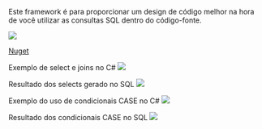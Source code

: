 Este framework é para proporcionar um design de código melhor na hora de você utilizar as consultas SQL dentro do código-fonte.

<img src="https://raw.githubusercontent.com/nogueirawagner/querybuilder/master/PackageManager.png" style="max-width:100%;">

<a href="https://www.nuget.org/packages/Nogueirasoft.QueryBuilder/1.0.0"> Nuget </a>

Exemplo de select e joins no C#
<img src="https://raw.githubusercontent.com/nogueirawagner/querybuilder/master/exemplocsharp.png" style="max-width:100%;">

Resultado dos selects gerado no SQL
<img src="https://raw.githubusercontent.com/nogueirawagner/querybuilder/master/sql.png" style="max-width:100%;">

Exemplo do uso de condicionais CASE no C# 
<img src="https://raw.githubusercontent.com/nogueirawagner/querybuilder/master/casecsharp.png" style="max-width:100%;">

Resultado dos condicionais CASE no SQL
<img src="https://raw.githubusercontent.com/nogueirawagner/querybuilder/master/casesql.png" style="max-width:100%;">
